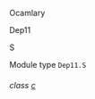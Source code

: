 Ocamlary

Dep11

S

Module type `Dep11.S`

<a id="class-c"></a>

###### class  [c](Ocamlary.Dep11.module-type-S.c.md)
